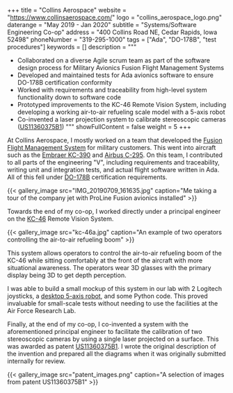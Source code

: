 +++
title = "Collins Aerospace"
website = "https://www.collinsaerospace.com/"
logo = "collins_aerospace_logo.png"
daterange = "May 2019 - Jan 2020"
subtitle = "Systems/Software Engineering Co-op"
address = "400 Collins Road NE, Cedar Rapids, Iowa 52498"
phoneNumber = "319-295-1000"
tags = ["Ada", "DO-178B", "test procedures"]
keywords = []
description = """
- Collaborated on a diverse Agile scrum team as part of the software design process for Military Avionics Fusion Flight Management Systems
- Developed and maintained tests for Ada avionics software to ensure DO-178B certification conformity
- Worked with requirements and traceability from high-level system functionality down to software code
- Prototyped improvements to the KC-46 Remote Vision System, including developing a working air-to-air refueling scale model with a 5-axis robot
- Co-invented a laser projection system to calibrate stereoscopic cameras ([US11360375B1](https://links.nathanv.me/patent))
"""
showFullContent = false
weight = 5
+++

At Collins Aerospace, I mostly worked on a team that developed the
[Fusion Flight Management System](https://www.collinsaerospace.com/what-we-do/industries/business-aviation/flight-deck/pro-line-fusion)
for military customers. This went into aircraft such as the
[Embraer KC-390](https://en.wikipedia.org/wiki/Embraer_C-390_Millennium)
and [Airbus C-295](https://en.wikipedia.org/wiki/EADS_CASA_C-295). On this team,
I contributed to all parts of the engineering "V", including requirements and
traceability, writing unit and integration tests, and actual flight software written in
Ada. All of this fell under [DO-178B](https://en.wikipedia.org/wiki/DO-178B)
certification requirements.

{{< gallery_image src="IMG_20190709_161635.jpg" caption="Me taking a tour of the company jet with ProLine Fusion avionics installed" >}}

Towards the end of my co-op, I worked directly under a principal engineer on
the [KC-46](https://en.wikipedia.org/wiki/Boeing_KC-46_Pegasus) Remote Vision System.

{{< gallery_image src="kc-46a.jpg" caption="An example of two operators controlling the air-to-air refueling boom" >}}

This system allows operators to control the air-to-air refueling boom of the KC-46
while sitting comfortably at the front of the aircraft with more situational awareness.
The operators wear 3D glasses with the primary display being 3D to get depth perception.

I was able to build a small mockup of this system in our lab with 2 Logitech joysticks,
a [desktop 5-axis robot](https://dorna.ai/), and some Python code. This proved
invaluable for small-scale tests without needing to use the facilities at the
Air Force Research Lab.

Finally, at the end of my co-op, I co-invented a system with the aforementioned
principal engineer to facilitate the calibration of two stereoscopic cameras
by using a single laser projected on a surface. This was awarded as patent
[US11360375B1](https://links.nathanv.me/patent). I wrote the original
description of the invention and prepared all the diagrams when it was originally
submitted internally for review.

{{< gallery_image src="patent_images.png" caption="A selection of images from patent US11360375B1" >}}
